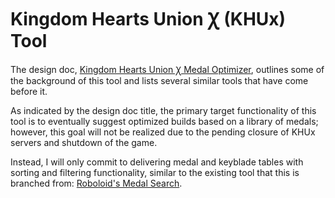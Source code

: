 # Kingdom Hearts Union Ꭓ (KHUx) Tool

The design doc, [Kingdom Hearts Union Ꭓ Medal Optimizer](https://docs.google.com/document/d/1fZiWlKXMOR1-eC8XciDIKPunOSYcIZTOStjjAk9AA5c/edit#heading=h.3h1z12z1syld), outlines some of the background of this tool and lists several similar tools that have come before it.

As indicated by the design doc title, the primary target functionality of this tool is to eventually suggest optimized builds based on a library of medals; however, this goal will not be realized due to the pending closure of KHUx servers and shutdown of the game.

Instead, I will only commit to delivering medal and keyblade tables with sorting and filtering functionality, similar to the existing tool that this is branched from: [Roboloid's Medal Search](https://roboloid.github.io/khux/search).
